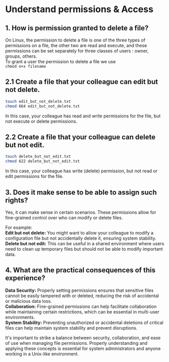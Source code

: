 # Understand permissions & Access
## 1. How is permission granted to delete a file?

On Linux, the permission to delete a file is one of the three types of permissions on a file, the other two are read and execute, and these permissions can be set separately for three classes of users : owner, groups, others.  
To grant a user the permission to delete a file we use  
``chmod o+x filename`` 

## 2.1 Create a file that your colleague can edit but not delete.

```bash
touch edit_but_not_delete.txt
chmod 664 edit_but_not_delete.txt
```
In this case, your colleague has read and write permissions for the file, but not execute or delete permissions.


## 2.2 Create a file that your colleague can delete but not edit.

```bash
touch delete_but_not_edit.txt
chmod 622 delete_but_not_edit.txt
```
In this case, your colleague has write (delete) permission, but not read or edit permissions for the file.


## 3. Does it make sense to be able to assign such rights?
Yes, it can make sense in certain scenarios. These permissions allow for fine-grained control over who can modify or delete files.  

For example:  
    <b> Edit but not delete:</b> You might want to allow your colleague to modify a configuration file but not accidentally delete it, ensuring system stability.  
    <b>Delete but not edit:</b> This can be useful in a shared environment where users need to clean up temporary files but should not be able to modify important data.

## 4. What are the practical consequences of this experience?
<b>Data Security:</b> Properly setting permissions ensures that sensitive files cannot be easily tampered with or deleted, reducing the risk of accidental or malicious data loss.  
<b>Collaboration:</b> Fine-grained permissions can help facilitate collaboration while maintaining certain restrictions, which can be essential in multi-user environments.  
<b>System Stability:</b> Preventing unauthorized or accidental deletions of critical files can help maintain system stability and prevent disruptions.   

It's important to strike a balance between security, collaboration, and ease of use when managing file permissions. Properly understanding and applying these concepts is essential for system administrators and anyone working in a Unix-like environment.
